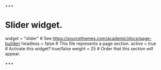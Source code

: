 +++
# Slider widget.
widget = "slider"  # See https://sourcethemes.com/academic/docs/page-builder/
headless = false  # This file represents a page section.
active = true  # Activate this widget? true/false
weight = 25  # Order that this section will appear.

<script src="https://apps.elfsight.com/p/platform.js" defer></script>
<div class="elfsight-app-c6e8682e-9b3e-4f7c-9425-69f00e5d55aa"></div>
+++
